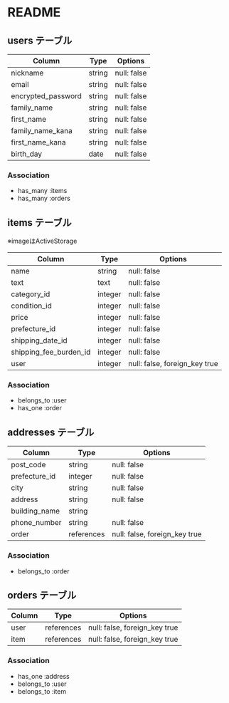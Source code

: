# README

## users テーブル

| Column                  | Type     | Options     |
| --------------------    | -------  | ----------- |
| nickname                | string   | null: false |
| email                   | string   | null: false |
| encrypted_password      | string   | null: false |
| family_name             | string   | null: false |
| first_name              | string   | null: false |
| family_name_kana        | string   | null: false |
| first_name_kana         | string   | null: false |
| birth_day               | date     | null: false |

### Association
- has_many :items
- has_many :orders

## items テーブル
※imageはActiveStorage

| Column                  | Type       | Options                        |
| ------------            | ---------  | ----------------------------   |
| name                    | string     | null: false                    |
| text                    | text       | null: false                    |
| category_id             | integer    | null: false                    |
| condition_id            | integer    | null: false                    |
| price                   | integer    | null: false                    |
| prefecture_id           | integer    | null: false                    |
| shipping_date_id        | integer    | null: false                    |
| shipping_fee_burden_id  | integer    | null: false                    |
| user                    | integer    | null: false,  foreign_key true |

### Association 
- belongs_to :user
- has_one :order

## addresses テーブル

| Column           | Type         | Options                       |
| ---------------  | -----------  | ---------------------------   |
| post_code        | string       | null: false                   |
| prefecture_id    | integer      | null: false                   |
| city             | string       | null: false                   |
| address          | string       | null: false                   |
| building_name    | string       |                               |
| phone_number     | string       | null: false                   |
| order            | references   | null: false, foreign_key true |

### Association
- belongs_to :order

## orders テーブル

| Column        | Type           | Options                           |
| ------------  | -------------  | --------------------------------  |
| user          | references     | null: false, foreign_key true     |
| item          | references     | null: false, foreign_key true     |

### Association

- has_one       :address
- belongs_to    :user
- belongs_to    :item